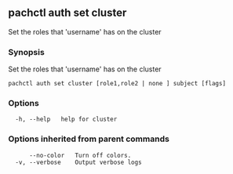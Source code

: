 ## pachctl auth set cluster

Set the roles that 'username' has on the cluster

### Synopsis

Set the roles that 'username' has on the cluster

```
pachctl auth set cluster [role1,role2 | none ] subject [flags]
```

### Options

```
  -h, --help   help for cluster
```

### Options inherited from parent commands

```
      --no-color   Turn off colors.
  -v, --verbose    Output verbose logs
```

